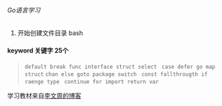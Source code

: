 ###### Go语言学习
1. 开始创建文件目录
bash


#### keyword 关键字 25个

> `default break func interface struct select`
> ` case defer go map struct`
> `chan else goto package switch `
> `const fallthrougth if raenge type `
> `continue for import return var `

学习教材来自[李文周的博客](https://www.liwenzhou.com/posts/Go/go_menu/)